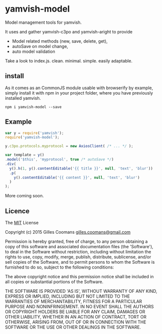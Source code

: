 # yamvish-model

Model management tools for yamvish.

It uses and gather yamvish-c3po and yamvish-aright to provide 
- Model related methods (new, save, delete, get), 
- autoSave on model change, 
- auto model validation

Take a look to index.js. clean. minimal. simple. easily adaptable.

## install

As it comes as an CommonJS module usable with browserify by example, simply install it with npm in your project folder, where you have previously installed yamvish.
```
npm i yamvish-model --save
```

## Example

```javascript
var y = require('yamvish');
require('yamvish-model');

y.c3po.protocols.myprotocol = new AxiosClient( /* ... */ );

var template = y()
.model('$this', 'myprotocol', true /* autoSave */)
.div(
  y().h(1, y().contentEditable('{{ title }}', null, 'text', 'blur'))
  .p(
    y().contentEditable('{{ content }}', null, 'text', 'blur')
  )
);


```

More coming soon.

## Licence

The [MIT](http://opensource.org/licenses/MIT) License

Copyright (c) 2015 Gilles Coomans <gilles.coomans@gmail.com>

Permission is hereby granted, free of charge, to any person obtaining a copy of this software and associated documentation files (the 'Software'), to deal in the Software without restriction, including without limitation the rights to use, copy, modify, merge, publish, distribute, sublicense, and/or sell copies of the Software, and to permit persons to whom the Software is furnished to do so, subject to the following conditions:

The above copyright notice and this permission notice shall be included in all copies or substantial portions of the Software.

THE SOFTWARE IS PROVIDED 'AS IS', WITHOUT WARRANTY OF ANY KIND, EXPRESS OR IMPLIED, INCLUDING BUT NOT LIMITED TO THE WARRANTIES OF MERCHANTABILITY, FITNESS FOR A PARTICULAR PURPOSE AND NONINFRINGEMENT. IN NO EVENT SHALL THE AUTHORS OR COPYRIGHT HOLDERS BE LIABLE FOR ANY CLAIM, DAMAGES OR OTHER LIABILITY, WHETHER IN AN ACTION OF CONTRACT, TORT OR OTHERWISE, ARISING FROM, OUT OF OR IN CONNECTION WITH THE SOFTWARE OR THE USE OR OTHER DEALINGS IN THE SOFTWARE.

